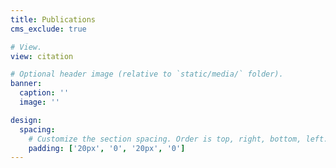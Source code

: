 ```yaml
---
title: Publications
cms_exclude: true

# View.
view: citation

# Optional header image (relative to `static/media/` folder).
banner:
  caption: ''
  image: ''

design:
  spacing:
    # Customize the section spacing. Order is top, right, bottom, left.
    padding: ['20px', '0', '20px', '0']
---
```

